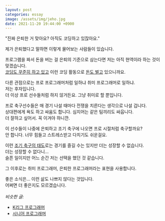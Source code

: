```yaml
---
layout: post
categories: essay
image: /assets/img/jeho.jpg
date: 2021-11-20 19:44:00 +0900
---
```


"진짜 은퇴한 거 맞아요? 아직도 코딩하고 있잖아요."

제가 은퇴했다고 말하면 이렇게 물어보는 사람들이 있습니다.

프로그램을 짜서 돈을 버는 걸 은퇴의 기준으로 삼는다면 저는 아직 현역이라 하는 것이 맞겠습니다.  
[코딩도 꾸준히 하고 있고](/essay/2022/01/05/daily-coding.html) 이런 코딩 활동으로 [돈도 벌고](/essay/2022/09/14/successful-developer.html) 있으니까요.

다른 관점으로는 프로 프로그래머처럼 일하냐 취미 프로그래머로 일하냐.  
저는 후자입니다.  
더 이상 프로 선수들처럼 하지 않거든요. 그냥 취미로 할 뿐입니다.

프로 축구선수들은 매 경기 나설 때마다 전쟁을 치른다는 생각으로 나설 겁니다.  
상대편에게 욕도 하고 싸움도 합니다. 심지어는 같은 팀끼리도 싸웁니다.  
더 잘하고 싶어서. 꼭 이겨야 하니깐.

이 선수들이 나중에 은퇴하고 조기 축구에 나오면 프로 시절처럼 축구할까요?  
안 합니다. 너무 힘들고 스트레스받고 다치기도 쉬운걸요.

이런 [조기 축구의 태도](https://www.joongang.co.kr/article/7936915#home)로는 경기를 즐길 수는 있지만 더는 성장할 수 없습니다.  
더는 성장할 수 없다니...  
슬픈 일이지만 어느 순간 저는 선택을 했던 것 같습니다.

그 이후로는 취미 프로그래머, 은퇴한 프로그래머라는 표현을 사용합니다.

좋은 소식은... 이런 삶도 나쁘지 않다는 것입니다.  
어쩌면 더 좋은지도 모르겠습니다.
<br>
<br>
*비슷한 글:*
* [K리그 프로그래머](/essay/2021/10/20/K리그-프로그래머.html)
* [시니어 프로그래머](/essay/2015/02/03/시니어-프로그래머.html)